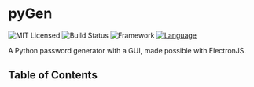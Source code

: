 # pyGen
![MIT Licensed](https://img.shields.io/github/license/DancinComrade/pyGen)
![Build Status](https://img.shields.io/badge/Build-passing-blue)
![Framework](https://img.shields.io/badge/Framework-ElectronJS-blue)
[![Language](https://img.shields.io/badge/Language-Python-blue)](https://www.python.org/)

A Python password generator with a GUI, made possible with ElectronJS.

## Table of Contents

